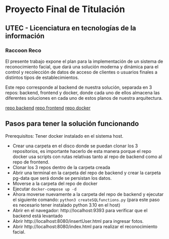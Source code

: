 # Proyecto Final de Titulación

## UTEC - Licenciatura en tecnologías de la información

### Raccoon Reco

El presente trabajo expone el plan para la implementación de un sistema de reconocimiento facial, que dará una solución moderna y dinámica para el control y recolección de datos de acceso de clientes o usuarios finales a distintos tipos de establecimientos.

Este repo corresponde al backend de nuestra solución, separada en 3 repos: backend, frontend y docker, donde cada uno de ellos almacena las diferentes soluciones en cada uno de estos planos de nuestra arquitectura.

[repo backend](https://github.com/michelaycag/Raccoonreco)
[repo frontend](https://github.com/AriasFacundo/Raccoonreco-frontend)
[repo docker](https://github.com/chuelmo-utec/Raccoonreco-docker)

## Pasos para tener la solución funcionando

Prerequisitos: Tener docker instalado en el sistema host.

- Crear una carpeta en el disco donde se puedan clonar los 3 repositorios, es importante hacerlo de esta manera porque el repo docker usa scripts con rutas relativas tanto al repo de backend como al repo de frontend.
- Clonar los 3 repos dentro de la carpeta creada
- Abrir una terminal en la carpeta del repo de backend y crear la carpeta pg-data que será donde se persistan los datos.
- Moverse a la carpeta del repo de docker
- Ejecutar `docker-compose up -d`
- Ahora moverse nuevamente a la carpeta del repo de backend y ejecutar el siguiente comando: `python3 createSQLfunctions.py` (para este paso es necesario tener instalado python 3.10 en el host)
- Abrir en el navegador: http://localhost:9393 para verificar que el backend está levantado
- Abrir http://localhost:8080/insertUser.html para ingresar fotos.
- Abrir http://localhost:8080/index.html para realizar el reconocimiento facial.
